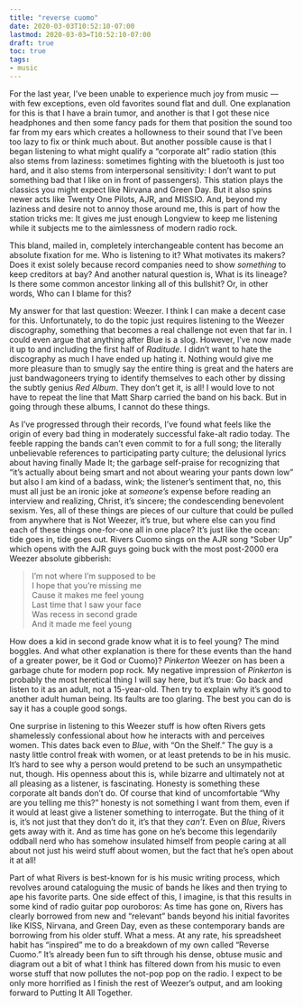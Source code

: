 ```yaml
---
title: "reverse cuomo"
date: 2020-03-03T10:52:10-07:00
lastmod: 2020-03-03=T10:52:10-07:00
draft: true
toc: true
tags: 
- music
---
```

For the last year, I’ve been unable to experience much joy from music — with few exceptions, even old favorites sound flat and dull. One explanation for this is that I have a brain tumor, and another is that I got these nice headphones and then some fancy pads for them that position the sound too far from my ears which creates a hollowness to their sound that I’ve been too lazy to fix or think much about. But another possible cause is that I began listening to what might qualify a “corporate alt” radio station (this also stems from laziness: sometimes fighting with the bluetooth is just too hard, and it also stems from interpersonal sensitivity: I don’t want to put something bad that I like on in front of passengers). This station plays the classics you might expect like Nirvana and Green Day. But it also spins newer acts like Twenty One Pilots, AJR, and MISSIO. And, beyond my laziness and desire not to annoy those around me, this is part of how the station tricks me: It gives me just enough Longview to keep me listening while it subjects me to the aimlessness of modern radio rock.

<!--more-->

This bland, mailed in, completely interchangeable content has become an absolute fixation for me. Who is listening to it? What motivates its makers? Does it exist solely because record companies need to show *something* to keep creditors at bay? And another natural question is, What is its lineage? Is there some common ancestor linking all of this bullshit? Or, in other words, Who can I blame for this?

My answer for that last question: Weezer. I think I can make a decent case for this. Unfortunately, to do the topic just requires listening to the Weezer discography, something that becomes a real challenge not even that far in. I could even argue that anything after Blue is a slog. However, I’ve now made it up to and including the first half of *Raditude*. I didn’t want to hate the discography as much I have ended up hating it. Nothing would give me more pleasure than to smugly say the entire thing is great and the haters are just bandwagoneers trying to identify themselves to each other by dissing the subtly genius *Red Album*. They don’t get it, is all! I would love to not have to repeat the line that Matt Sharp carried the band on his back. But in going through these albums, I cannot do these things.

As I’ve progressed through their records, I’ve found what feels like the origin of every bad thing in moderately successful fake-alt radio today. The feeble rapping the bands can’t even commit to for a full song; the literally unbelievable references to participating party culture; the delusional lyrics about having finally Made It; the garbage self-praise for recognizing that “it’s actually about being smart and not about wearing your pants down low” but also I am kind of a badass, wink; the listener’s sentiment that, no, this must all just be an ironic joke at *someone’s* expense before reading an interview and realizing, Christ, it’s sincere; the condescending benevolent sexism. Yes, all of these things are pieces of our culture that could be pulled from anywhere that is Not Weezer, it’s true, but where else can you find each of these things one-for-one all in one place? It’s just like the ocean: tide goes in, tide goes out. Rivers Cuomo sings on the AJR song “Sober Up” which opens with the AJR guys going buck with the most post-2000 era Weezer absolute gibberish: 

> I’m not where I’m supposed to be  
> I hope that you’re missing me  
> Cause it makes me feel young  
> Last time that I saw your face  
> Was recess in second grade  
> And it made me feel young  

How does a kid in second grade know what it is to feel young? The mind boggles. And what other explanation is there for these events than the hand of a greater power, be it God or Cuomo)? *Pinkerton* Weezer on has been a garbage chute for modern pop rock. My negative impression of *Pinkerton* is probably the most heretical thing I will say here, but it’s true: Go back and listen to it as an adult, not a 15-year-old. Then try to explain why it’s good to another adult human being. Its faults are too glaring. The best you can do is say it has a couple good songs.

One surprise in listening to this Weezer stuff is how often Rivers gets shamelessly confessional about how he interacts with and perceives women. This dates back even to *Blue*, with “On the Shelf.” The guy is a nasty little control freak with women, or at least pretends to be in his music. It’s hard to see why a person would pretend to be such an unsympathetic nut, though. His openness about this is, while bizarre and ultimately not at all pleasing as a listener, is fascinating. Honesty is something these corporate alt bands don’t do. Of course that kind of uncomfortable “Why are you telling me this?” honesty is not something I want from them, even if it would at least give a listener something to interrogate. But the thing of it is, it’s not just that they don’t do it, it’s that they *can’t*. Even on *Blue*, Rivers gets away with it. And as time has gone on he’s become this legendarily oddball nerd who has somehow insulated himself from people caring at all about not just his weird stuff about women, but the fact that he’s open about it at all! 

Part of what Rivers is best-known for is his music writing process, which revolves around cataloguing the music of bands he likes and then trying to ape his favorite parts. One side effect of this, I imagine, is that this results in some kind of radio guitar pop ouroboros: As time has gone on, Rivers has clearly borrowed from new and “relevant” bands beyond his initial favorites like KISS, Nirvana, and Green Day, even as these contemporary bands are borrowing from his older stuff. What a mess. At any rate, his spreadsheet habit has “inspired” me to do a breakdown of my own called “Reverse Cuomo.” It’s already been fun to sift through his dense, obtuse music and diagram out a bit of what I think has filtered down from his music to even worse stuff that now pollutes the not-pop pop on the radio. I expect to be only more horrified as I finish the rest of Weezer’s output, and am looking forward to Putting It All Together.